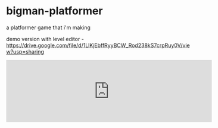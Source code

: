 # bigman-platformer
 a platformer game that i'm making

demo version with level editor - https://drive.google.com/file/d/1LlKjEbffRyyBCW_Rod238kS7crpRuy0V/view?usp=sharing

<iframe src="https://itch.io/embed/1844646" width="552" height="167" frameborder="0"><a href="https://rodofd1scord.itch.io/bigman-does-platforming">bigman does platforming by RodOfD1scord</a></iframe>
